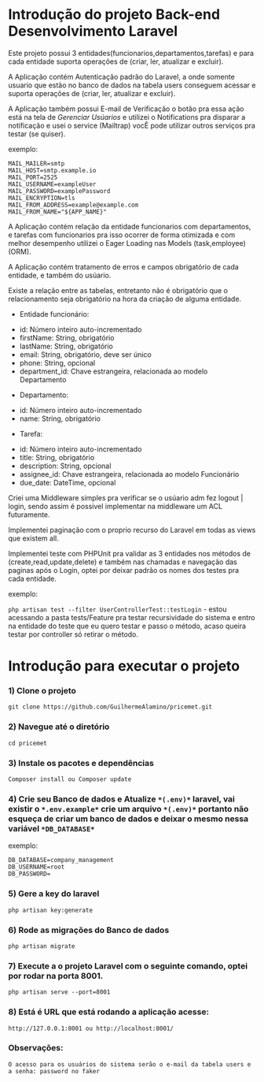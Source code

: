 # Introdução do projeto Back-end Desenvolvimento Laravel

Este projeto possui 3 entidades(funcionarios,departamentos,tarefas) e para cada entidade suporta operações de (criar, ler, atualizar e excluir).

A Aplicação contém Autenticação padrão do Laravel, a onde somente usuario que estão no banco de dados na tabela users conseguem acessar e suporta operações de (criar, ler, atualizar e excluir).

A Aplicação também possui E-mail de Verificação o botão pra essa ação está na tela de *Gerenciar Usúarios* e utilizei o Notifications pra disparar a notificação e usei o service (Mailtrap) vocÊ pode utilizar outros serviços pra testar (se quiser).

exemplo: 
```dosini
MAIL_MAILER=smtp
MAIL_HOST=smtp.example.io
MAIL_PORT=2525
MAIL_USERNAME=exampleUser
MAIL_PASSWORD=examplePassword
MAIL_ENCRYPTION=tls
MAIL_FROM_ADDRESS=example@example.com
MAIL_FROM_NAME="${APP_NAME}"
```

A Aplicação contém relação da entidade funcionarios com departamentos, e tarefas com funcionarios pra isso ocorrer de forma otimizada e com melhor desempenho utilizei o Eager Loading nas Models (task,employee) (ORM).

A Aplicação contém tratamento de erros e campos obrigatório de cada entidade, e também do usúario.

Existe a relação entre as tabelas, entretanto não é obrigatório que o relacionamento seja obrigatório na hora da criação de alguma entidade.

- Entidade funcionário:
* id: Número inteiro auto-incrementado
* firstName: String, obrigatório
* lastName: String, obrigatório
* email: String, obrigatório, deve ser único
* phone: String, opcional
* department_id: Chave estrangeira, relacionada ao modelo Departamento

- Departamento:
* id: Número inteiro auto-incrementado
* name: String, obrigatório

- Tarefa:
* id: Número inteiro auto-incrementado
* title: String, obrigatório
* description: String, opcional
* assignee_id: Chave estrangeira, relacionada ao modelo Funcionário
* due_date: DateTime, opcional

Criei uma Middleware simples pra verificar se o usúario adm fez logout | login, sendo assim é possivel implementar na middleware um ACL futuramente.

Implementei paginação com o proprio recurso do Laravel em todas as views que existem all.

Implementei teste com PHPUnit pra validar as 3 entidades nos métodos de (create,read,update,delete) e também nas chamadas e navegação das paginas após o Login, optei por deixar padrão os nomes dos testes pra cada entidade.

exemplo:

`php artisan test --filter UserControllerTest::testLogin` - estou acessando a pasta tests/Feature pra testar recursividade do sistema e entro na entidade do teste que eu quero testar e passo o método, acaso queira testar por controller só retirar o método.
 
# Introdução para executar o projeto

### 1) Clone o projeto
`git clone https://github.com/GuilhermeAlamino/pricemet.git`

### 2) Navegue até o diretório
`cd pricemet`

### 3) Instale os pacotes e dependências
`Composer install ou Composer update`

### 4) Crie seu Banco de dados e Atualize `*(.env)*` laravel, vai existir o `*.env.example*` crie um arquivo `*(.env)*` portanto não esqueça de criar um banco de dados e deixar o mesmo nessa variável `*DB_DATABASE*`

exemplo:
```dosini
DB_DATABASE=company_management
DB_USERNAME=root
DB_PASSWORD=
```

### 5) Gere a key do laravel
`php artisan key:generate`

### 6) Rode as migrações do Banco de dados
`php artisan migrate`

### 7) Execute a o projeto Laravel com o seguinte comando, optei por rodar na porta 8001.
`php artisan serve --port=8001`

### 8) Está é URL que está rodando a aplicação acesse:
`http://127.0.0.1:8001 ou http://localhost:8001/`

### Observações:
`O acesso para os usuários do sistema serão o e-mail da tabela users e a senha: password no faker`
